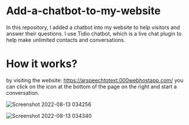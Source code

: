 # Add-a-chatbot-to-my-website
In this repository, I added a chatbot into my website to help visitors and answer their questions. I use Tidio chatbot, which is a live chat plugin to help make unlimited contacts and conversations.

# How it works?
by visiting the website: https://arspeechtotext.000webhostapp.com/
you can click on the icon at the bottom of the page on the right and start a conversation.


![Screenshot 2022-08-13 034256](https://user-images.githubusercontent.com/109138004/184460979-b46e54f6-4179-45d2-ac38-7669695bffef.png)

![Screenshot 2022-08-13 034340](https://user-images.githubusercontent.com/109138004/184460988-ebc2b3c8-b241-4260-b4fd-f38faffa0ca8.png)
